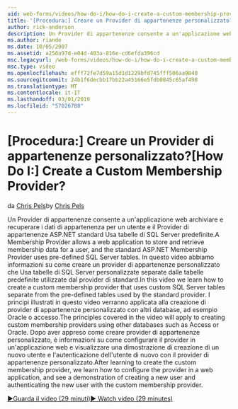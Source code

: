 ```yaml
---
uid: web-forms/videos/how-do-i/how-do-i-create-a-custom-membership-provider
title: '[Procedura:] Creare un Provider di appartenenze personalizzato? | Microsoft Docs'
author: rick-anderson
description: Un Provider di appartenenze consente a un'applicazione web archiviare e recuperare i dati di appartenenza per un utente e l'Usa Provider di appartenenze ASP.NET standard predefinire...
ms.author: riande
ms.date: 10/05/2007
ms.assetid: a250a97d-e04d-403a-816e-cd6efda396cd
msc.legacyurl: /web-forms/videos/how-do-i/how-do-i-create-a-custom-membership-provider
msc.type: video
ms.openlocfilehash: efff72fe7d59a15d1d1229bfd745fff506aa9840
ms.sourcegitcommit: 24b1f6decbb17bb22a45166e5fdb0845c65af498
ms.translationtype: MT
ms.contentlocale: it-IT
ms.lasthandoff: 03/01/2019
ms.locfileid: "57026788"
---
```

<a name="how-do-i-create-a-custom-membership-provider"></a><span data-ttu-id="2f0d0-104">[Procedura:] Creare un Provider di appartenenze personalizzato?</span><span class="sxs-lookup"><span data-stu-id="2f0d0-104">[How Do I:] Create a Custom Membership Provider?</span></span>
====================
<span data-ttu-id="2f0d0-105">da [Chris Pels](https://twitter.com/chrispels)</span><span class="sxs-lookup"><span data-stu-id="2f0d0-105">by [Chris Pels](https://twitter.com/chrispels)</span></span>

<span data-ttu-id="2f0d0-106">Un Provider di appartenenze consente a un'applicazione web archiviare e recuperare i dati di appartenenza per un utente e il Provider di appartenenze ASP.NET standard Usa tabelle di SQL Server predefinite.</span><span class="sxs-lookup"><span data-stu-id="2f0d0-106">A Membership Provider allows a web application to store and retrieve membership data for a user, and the standard ASP.NET Membership Provider uses pre-defined SQL Server tables.</span></span> <span data-ttu-id="2f0d0-107">In questo video abbiamo informazioni su come creare un provider di appartenenze personalizzato che Usa tabelle di SQL Server personalizzate separate dalle tabelle predefinite utilizzate dal provider di standard.</span><span class="sxs-lookup"><span data-stu-id="2f0d0-107">In this video we learn how to create a custom membership provider that uses custom SQL Server tables separate from the pre-defined tables used by the standard provider.</span></span> <span data-ttu-id="2f0d0-108">I principi illustrati in questo video verranno applicata alla creazione di provider di appartenenze personalizzato con altri database, ad esempio Oracle o accesso.</span><span class="sxs-lookup"><span data-stu-id="2f0d0-108">The principles covered in the video will apply to creating custom membership providers using other databases such as Access or Oracle.</span></span> <span data-ttu-id="2f0d0-109">Dopo aver appreso come creare provider di appartenenze personalizzato, è informazioni su come configurare il provider in un'applicazione web e visualizzare una dimostrazione di creazione di un nuovo utente e l'autenticazione dell'utente di nuovo con il provider di appartenenze personalizzato.</span><span class="sxs-lookup"><span data-stu-id="2f0d0-109">After learning to create the custom membership provider, we learn how to configure the provider in a web application, and see a demonstration of creating a new user and authenticating the new user with the custom membership provider.</span></span>

[<span data-ttu-id="2f0d0-110">&#9654;Guarda il video (29 minuti)</span><span class="sxs-lookup"><span data-stu-id="2f0d0-110">&#9654; Watch video (29 minutes)</span></span>](https://channel9.msdn.com/Blogs/ASP-NET-Site-Videos/how-do-i-create-a-custom-membership-provider)

